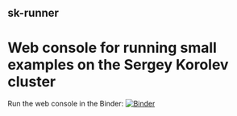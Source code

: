 ## sk-runner

# Web console for running small examples on the Sergey Korolev cluster

Run the web console in the Binder: [![Binder](https://mybinder.org/badge_logo.svg)](https://mybinder.org/v2/gh/SergeyVostokin/sk-runner.git/main?urlpath=lab)
